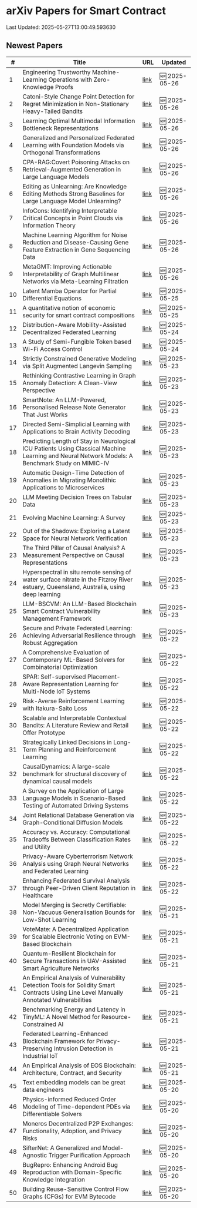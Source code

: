 # arXiv Papers for Smart Contract

Last Updated: 2025-05-27T13:00:49.593630

## Newest Papers

|\#|Title|URL|Updated|
|---|---|---|---|
|1|Engineering Trustworthy Machine-Learning Operations with Zero-Knowledge Proofs|[link](http://arxiv.org/abs/2505.20136v1)|🆕 2025-05-26|
|2|Catoni-Style Change Point Detection for Regret Minimization in Non-Stationary Heavy-Tailed Bandits|[link](http://arxiv.org/abs/2505.20051v1)|🆕 2025-05-26|
|3|Learning Optimal Multimodal Information Bottleneck Representations|[link](http://arxiv.org/abs/2505.19996v1)|🆕 2025-05-26|
|4|Generalized and Personalized Federated Learning with Foundation Models via Orthogonal Transformations|[link](http://arxiv.org/abs/2505.19888v1)|🆕 2025-05-26|
|5|CPA-RAG:Covert Poisoning Attacks on Retrieval-Augmented Generation in Large Language Models|[link](http://arxiv.org/abs/2505.19864v1)|🆕 2025-05-26|
|6|Editing as Unlearning: Are Knowledge Editing Methods Strong Baselines for Large Language Model Unlearning?|[link](http://arxiv.org/abs/2505.19855v1)|🆕 2025-05-26|
|7|InfoCons: Identifying Interpretable Critical Concepts in Point Clouds via Information Theory|[link](http://arxiv.org/abs/2505.19820v1)|🆕 2025-05-26|
|8|Machine Learning Algorithm for Noise Reduction and Disease-Causing Gene Feature Extraction in Gene Sequencing Data|[link](http://arxiv.org/abs/2505.19740v1)|🆕 2025-05-26|
|9|MetaGMT: Improving Actionable Interpretability of Graph Multilinear Networks via Meta-Learning Filtration|[link](http://arxiv.org/abs/2505.19445v1)|🆕 2025-05-26|
|10|Latent Mamba Operator for Partial Differential Equations|[link](http://arxiv.org/abs/2505.19105v1)|🆕 2025-05-25|
|11|A quantitative notion of economic security for smart contract compositions|[link](http://arxiv.org/abs/2505.19006v1)|🆕 2025-05-25|
|12|Distribution-Aware Mobility-Assisted Decentralized Federated Learning|[link](http://arxiv.org/abs/2505.18866v1)|🆕 2025-05-24|
|13|A Study of Semi-Fungible Token based Wi-Fi Access Control|[link](http://arxiv.org/abs/2505.18518v1)|🆕 2025-05-24|
|14|Strictly Constrained Generative Modeling via Split Augmented Langevin Sampling|[link](http://arxiv.org/abs/2505.18017v1)|🆕 2025-05-23|
|15|Rethinking Contrastive Learning in Graph Anomaly Detection: A Clean-View Perspective|[link](http://arxiv.org/abs/2505.18002v1)|🆕 2025-05-23|
|16|SmartNote: An LLM-Powered, Personalised Release Note Generator That Just Works|[link](http://arxiv.org/abs/2505.17977v1)|🆕 2025-05-23|
|17|Directed Semi-Simplicial Learning with Applications to Brain Activity Decoding|[link](http://arxiv.org/abs/2505.17939v1)|🆕 2025-05-23|
|18|Predicting Length of Stay in Neurological ICU Patients Using Classical Machine Learning and Neural Network Models: A Benchmark Study on MIMIC-IV|[link](http://arxiv.org/abs/2505.17929v1)|🆕 2025-05-23|
|19|Automatic Design-Time Detection of Anomalies in Migrating Monolithic Applications to Microservices|[link](http://arxiv.org/abs/2505.17927v1)|🆕 2025-05-23|
|20|LLM Meeting Decision Trees on Tabular Data|[link](http://arxiv.org/abs/2505.17918v1)|🆕 2025-05-23|
|21|Evolving Machine Learning: A Survey|[link](http://arxiv.org/abs/2505.17902v1)|🆕 2025-05-23|
|22|Out of the Shadows: Exploring a Latent Space for Neural Network Verification|[link](http://arxiv.org/abs/2505.17854v1)|🆕 2025-05-23|
|23|The Third Pillar of Causal Analysis? A Measurement Perspective on Causal Representations|[link](http://arxiv.org/abs/2505.17708v1)|🆕 2025-05-23|
|24|Hyperspectral in situ remote sensing of water surface nitrate in the Fitzroy River estuary, Queensland, Australia, using deep learning|[link](http://arxiv.org/abs/2505.17483v1)|🆕 2025-05-23|
|25|LLM-BSCVM: An LLM-Based Blockchain Smart Contract Vulnerability Management Framework|[link](http://arxiv.org/abs/2505.17416v1)|🆕 2025-05-23|
|26|Secure and Private Federated Learning: Achieving Adversarial Resilience through Robust Aggregation|[link](http://arxiv.org/abs/2505.17226v1)|🆕 2025-05-22|
|27|A Comprehensive Evaluation of Contemporary ML-Based Solvers for Combinatorial Optimization|[link](http://arxiv.org/abs/2505.16952v1)|🆕 2025-05-22|
|28|SPAR: Self-supervised Placement-Aware Representation Learning for Multi-Node IoT Systems|[link](http://arxiv.org/abs/2505.16936v1)|🆕 2025-05-22|
|29|Risk-Averse Reinforcement Learning with Itakura-Saito Loss|[link](http://arxiv.org/abs/2505.16925v1)|🆕 2025-05-22|
|30|Scalable and Interpretable Contextual Bandits: A Literature Review and Retail Offer Prototype|[link](http://arxiv.org/abs/2505.16918v1)|🆕 2025-05-22|
|31|Strategically Linked Decisions in Long-Term Planning and Reinforcement Learning|[link](http://arxiv.org/abs/2505.16833v1)|🆕 2025-05-22|
|32|CausalDynamics: A large-scale benchmark for structural discovery of dynamical causal models|[link](http://arxiv.org/abs/2505.16620v1)|🆕 2025-05-22|
|33|A Survey on the Application of Large Language Models in Scenario-Based Testing of Automated Driving Systems|[link](http://arxiv.org/abs/2505.16587v1)|🆕 2025-05-22|
|34|Joint Relational Database Generation via Graph-Conditional Diffusion Models|[link](http://arxiv.org/abs/2505.16527v1)|🆕 2025-05-22|
|35|Accuracy vs. Accuracy: Computational Tradeoffs Between Classification Rates and Utility|[link](http://arxiv.org/abs/2505.16494v1)|🆕 2025-05-22|
|36|Privacy-Aware Cyberterrorism Network Analysis using Graph Neural Networks and Federated Learning|[link](http://arxiv.org/abs/2505.16371v1)|🆕 2025-05-22|
|37|Enhancing Federated Survival Analysis through Peer-Driven Client Reputation in Healthcare|[link](http://arxiv.org/abs/2505.16190v1)|🆕 2025-05-22|
|38|Model Merging is Secretly Certifiable: Non-Vacuous Generalisation Bounds for Low-Shot Learning|[link](http://arxiv.org/abs/2505.15798v1)|🆕 2025-05-21|
|39|VoteMate: A Decentralized Application for Scalable Electronic Voting on EVM-Based Blockchain|[link](http://arxiv.org/abs/2505.15797v1)|🆕 2025-05-21|
|40|Quantum-Resilient Blockchain for Secure Transactions in UAV-Assisted Smart Agriculture Networks|[link](http://arxiv.org/abs/2505.18206v1)|🆕 2025-05-21|
|41|An Empirical Analysis of Vulnerability Detection Tools for Solidity Smart Contracts Using Line Level Manually Annotated Vulnerabilities|[link](http://arxiv.org/abs/2505.15756v1)|🆕 2025-05-21|
|42|Benchmarking Energy and Latency in TinyML: A Novel Method for Resource-Constrained AI|[link](http://arxiv.org/abs/2505.15622v1)|🆕 2025-05-21|
|43|Federated Learning-Enhanced Blockchain Framework for Privacy-Preserving Intrusion Detection in Industrial IoT|[link](http://arxiv.org/abs/2505.15376v1)|🆕 2025-05-21|
|44|An Empirical Analysis of EOS Blockchain: Architecture, Contract, and Security|[link](http://arxiv.org/abs/2505.15051v1)|🆕 2025-05-21|
|45|Text embedding models can be great data engineers|[link](http://arxiv.org/abs/2505.14802v1)|🆕 2025-05-20|
|46|Physics-informed Reduced Order Modeling of Time-dependent PDEs via Differentiable Solvers|[link](http://arxiv.org/abs/2505.14595v1)|🆕 2025-05-20|
|47|Moneros Decentralized P2P Exchanges: Functionality, Adoption, and Privacy Risks|[link](http://arxiv.org/abs/2505.02392v3)|🆕 2025-05-20|
|48|SifterNet: A Generalized and Model-Agnostic Trigger Purification Approach|[link](http://arxiv.org/abs/2505.14531v1)|🆕 2025-05-20|
|49|BugRepro: Enhancing Android Bug Reproduction with Domain-Specific Knowledge Integration|[link](http://arxiv.org/abs/2505.14528v1)|🆕 2025-05-20|
|50|Building Reuse-Sensitive Control Flow Graphs (CFGs) for EVM Bytecode|[link](http://arxiv.org/abs/2505.14437v1)|🆕 2025-05-20|
